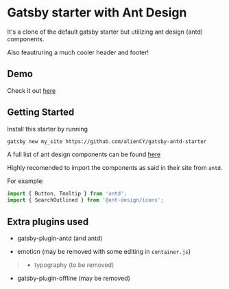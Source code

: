 # Gatsby starter with Ant Design

It's a clone of the default gatsby starter but utilizing ant design (antd) components.

Also feautruring a much cooler header and footer!

## Demo

Check it out [here](https://gatsby-antd-starter.netlify.app/)

## Getting Started

Install this starter by running

   ```bash
   gatsby new my_site https://github.com/alienCY/gatsby-antd-starter
   ```
   A full list of ant design components can be found [here](https://ant.design/components/button/)
   
   Highly recomended to import the components as said in their site from `antd`.
   
   For example:
   
   ```javascript
   import { Button, Tooltip } from 'antd';
   import { SearchOutlined } from '@ant-design/icons';
   ```
   
## Extra plugins used

* gatsby-plugin-antd (and antd)

* emotion    (may be removed with some editing in `container.js`)

> * typography (to be removed)

* gatsby-plugin-offline (may be removed)



